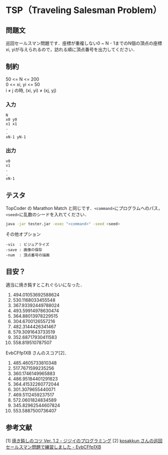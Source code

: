 # TSP（Traveling Salesman Problem）

## 問題文
巡回セールスマン問題です．座標が重複しない0 ~ N - 1までのN個の頂点の座標xi, yiが与えられるので，訪れる順に頂点番号を出力してください．

## 制約
50 <= N <= 200  
0 <= xi, yi <= 50  
i ≠ j の時, (xi, yi) ≠ (xj, yj)


### 入力
```
N
x0 y0
x1 x1
.
.
xN-1 yN-1
```

### 出力
```
v0
v1
.
.
vN-1
```

## テスタ
TopCoder の Marathon Match と同じです．```<command>```にプログラムへのパス，```<seed>```に乱数のシードを入れてください．
```sh
java -jar tester.jar -exec "<command>" -seed <seed>
```
その他オプション
```
-vis  : ビジュアライズ
-save : 画像の保存
-num  : 頂点番号の描画
```


## 目安？
適当に焼き鈍すとこれぐらいになった．  
1)  494.01053692588624
2)  530.1168033455548
3)  367.93392449788024
4)  493.59914978630474
5)  364.88013978229515
6)  304.6700126557216
7)  482.3144426341467
8)  579.3091643733519
9)  352.68717930411583
10) 558.819510787507  

EvbCFfp1XB さんのスコア[2]．  
1)  485.4605733810348
2)  517.7671599235256
3)  360.1746149965883
4)  486.95184401291823
5)  364.41532260772044
6)  301.3079655440071
7)  469.5112459237517
8)  572.0601824834589
9)  345.82962544607824
10) 553.5887500736407


##  参考文献

[1] [焼き鈍しのコツ Ver. 1.2 - ジジイのプログラミング](http://shindannin.hatenadiary.com/entry/20121224/1356364040)
[2] [kosakkun さんの巡回セールスマン問題で練習しました - EvbCFfp1XB](http://spvyxgfbtewiazrl.doorblog.jp/archives/51750209.html)
